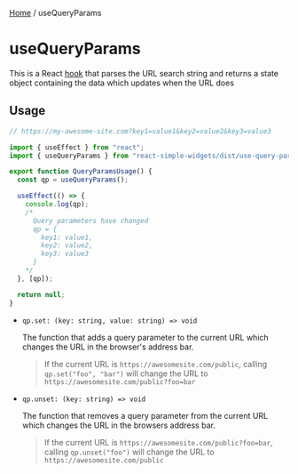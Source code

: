 [Home](../../../README.md) / useQueryParams

# useQueryParams

This is a React [hook](https://reactjs.org/docs/hooks-intro.html) that parses the URL search string and returns a state object containing the data which updates when the URL does

## Usage

```jsx
// https://my-awesome-site.com?key1=value1&key2=value2&key3=value3

import { useEffect } from "react";
import { useQueryParams } from "react-simple-widgets/dist/use-query-params";

export function QueryParamsUsage() {
  const qp = useQueryParams();

  useEffect(() => {
    console.log(qp);
    /* 
      Query parameters have changed
      qp = { 
        key1: value1, 
        key2: value2, 
        key3: value3 
      }
    */
  }, [qp]);

  return null;
}
```

- `qp.set: (key: string, value: string) => void`

  The function that adds a query parameter to the current URL which changes the URL in the browser's address bar.

  > If the current URL is `https://awesomesite.com/public`, calling `qp.set("foo", "bar")` will change the URL to `https://awesomesite.com/public?foo=bar`

- `qp.unset: (key: string) => void`

  The function that removes a query parameter from the current URL which changes the URL in the browsers address bar.

  > If the current URL is `https://awesomesite.com/public?foo=bar`, calling `qp.unset("foo")` will change the URL to `https://awesomesite.com/public`
